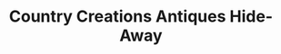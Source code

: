 ---
title: "Country Creations Antiques Hide-Away"
url: /marion/country-creations-antiques-hide-away/
shop: antiques
---